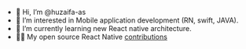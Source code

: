 - 👋 Hi, I’m @huzaifa-as
- 👀 I’m interested in Mobile application development (RN, swift, JAVA).
- 🌱 I’m currently learning new React native architecture.
- 👨‍💻 My open source React Native <a href="https://github.com/facebook/react-native/pulls?q=huzaifaaak">contributions</a>
